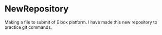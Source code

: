 # NewRepository
Making a file to submit of E box platform.
I have made this new repository to practice git commands.
